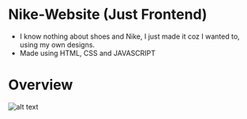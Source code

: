# Nike-Website (Just Frontend)
- I know nothing about shoes and Nike, I just made it coz I wanted to, using my own designs.
- Made using HTML, CSS and JAVASCRIPT
# Overview
![alt text](https://dl.dropbox.com/s/2635hg4rffhv8nh/nike.PNG?dl=0)
